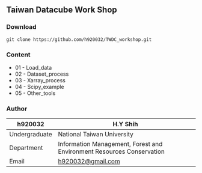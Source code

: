 ## Taiwan Datacube Work Shop

### Download
	git clone https://github.com/h920032/TWDC_workshop.git

### Content
* 01 - Load_data
* 02 - Dataset_process
* 03 - Xarray_process
* 04 - Scipy_example
* 05 - Other_tools

### Author
|h920032|H.Y Shih
|---|---
|Undergraduate | National Taiwan University
|Department|Information Management, Forest and Environment Resources Conservation
|Email|h920032@gmail.com|
